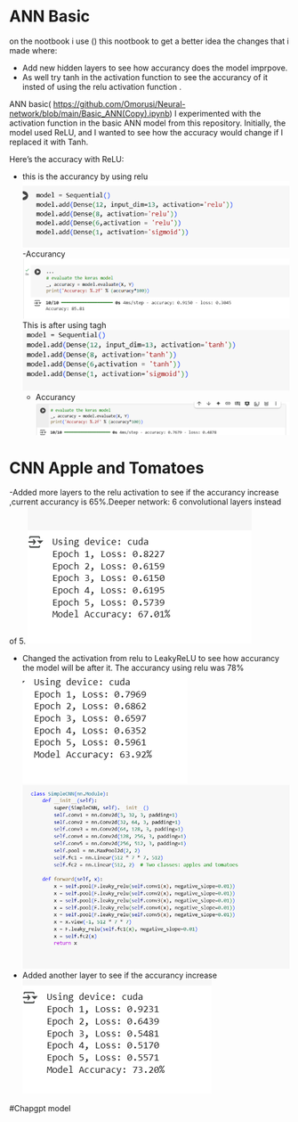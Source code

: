 # ANN Basic 
on the nootbook i use () this nootbook to get a better idea the changes that i made where:
- Add new hidden layers to see how accurancy does the model imprpove.
- As well try tanh in the activation function to see the accurancy  of it insted of using the relu activation function .

ANN basic( https://github.com/Omorusi/Neural-network/blob/main/Basic_ANN(Copy).ipynb)
I experimented with the activation function in the basic ANN model from this repository. Initially, the model used ReLU, and I wanted to see how the accuracy would change if I replaced it with Tanh.

Here’s the accuracy with ReLU:
- this is the accurancy by using relu
   ![image alt](https://github.com/Omorusi/Neural-network/blob/main/Screenshot%202025-03-24%20221323.png?raw=true)
-Accurancy
 ![image alt](https://github.com/Omorusi/Neural-network/blob/main/Screenshot%202025-03-24%20220804.png?raw=true)
This is after using tagh
   ![image alt](https://github.com/Omorusi/Neural-network/blob/main/Screenshot%202025-03-24%20221345.png?raw=true)
  - Accurancy
 ![image alt](https://github.com/Omorusi/Neural-network/blob/main/Screenshot%202025-03-24%20220830.png?raw=true)

# CNN Apple and Tomatoes
-Added more layers to the relu activation to see if the accurancy increase ,current accurancy is 65%.Deeper network: 6 convolutional layers instead of 5.
  ![image alt](https://github.com/Omorusi/Neural-network/blob/main/Screenshot%202025-03-24%20181357.png?raw=true)
- Changed the activation from relu to LeakyReLU to see how accurancy the model will be after it. The accurancy using relu was 78% 
  ![image alt](https://github.com/Omorusi/Neural-network/blob/main/Screenshot%202025-03-24%20175229.png?raw=true)
   ![image alt](https://github.com/Omorusi/Neural-network/blob/main/Screenshot%202025-03-24%20175250.png?raw=true)
- Added another layer to see if the accurancy increase
 ![image alt](https://github.com/Omorusi/Neural-network/blob/main/Screenshot%202025-03-24%20181722.png?raw=true)

#Chapgpt model

